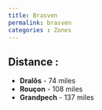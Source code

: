 ```yaml
---
title: Brasven
permalink: brasven
categories : Zones
---
```


## Distance :
- **Dralôs** - 74 miles
- **Rouçon** - 108 miles
- **Grandpech** - 137 miles
